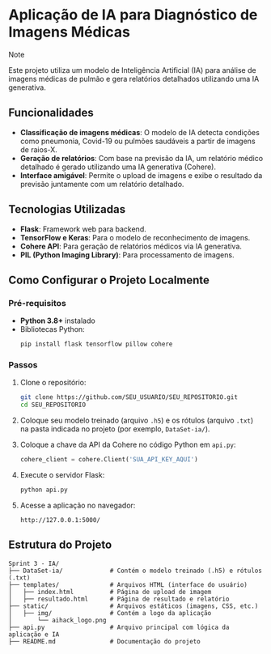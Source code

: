 # Aplicação de IA para Diagnóstico de Imagens Médicas

> [!NOTE]
> Este projeto utiliza um modelo de Inteligência Artificial (IA) para análise de imagens médicas de pulmão e gera relatórios detalhados utilizando uma IA generativa.

## Funcionalidades

- **Classificação de imagens médicas**: O modelo de IA detecta condições como pneumonia, Covid-19 ou pulmões saudáveis a partir de imagens de raios-X.
- **Geração de relatórios**: Com base na previsão da IA, um relatório médico detalhado é gerado utilizando uma IA generativa (Cohere).
- **Interface amigável**: Permite o upload de imagens e exibe o resultado da previsão juntamente com um relatório detalhado.

## Tecnologias Utilizadas

- **Flask**: Framework web para backend.
- **TensorFlow e Keras**: Para o modelo de reconhecimento de imagens.
- **Cohere API**: Para geração de relatórios médicos via IA generativa.
- **PIL (Python Imaging Library)**: Para processamento de imagens.

## Como Configurar o Projeto Localmente
### Pré-requisitos

- **Python 3.8+** instalado
- Bibliotecas Python:
    ```bash
    pip install flask tensorflow pillow cohere
    ```

### Passos
1. Clone o repositório:
    ```bash
    git clone https://github.com/SEU_USUARIO/SEU_REPOSITORIO.git
    cd SEU_REPOSITORIO
    ```

2. Coloque seu modelo treinado (arquivo `.h5`) e os rótulos (arquivo `.txt`) na pasta indicada no projeto (por exemplo, `DataSet-ia/`).

3. Coloque a chave da API da Cohere no código Python em `api.py`:
    ```python
    cohere_client = cohere.Client('SUA_API_KEY_AQUI')
    ```

4. Execute o servidor Flask:
    ```bash
    python api.py
    ```

5. Acesse a aplicação no navegador:
    ```
    http://127.0.0.1:5000/
    ```

## Estrutura do Projeto

```plaintext
Sprint 3 - IA/
├── DataSet-ia/             # Contém o modelo treinado (.h5) e rótulos (.txt)
├── templates/              # Arquivos HTML (interface do usuário)
│   ├── index.html          # Página de upload de imagem
│   ├── resultado.html      # Página de resultado e relatório
├── static/                 # Arquivos estáticos (imagens, CSS, etc.)
│   ├── img/                # Contém a logo da aplicação
│       └── aihack_logo.png
├── api.py                  # Arquivo principal com lógica da aplicação e IA
├── README.md               # Documentação do projeto
